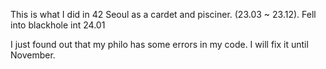 This is what I did in 42 Seoul as a cardet and pisciner. (23.03 ~ 23.12).
Fell into blackhole int 24.01

I just found out that my philo has some errors in my code. I will fix it until November.
